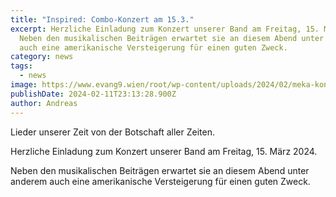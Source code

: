 ```yaml
---
title: "Inspired: Combo-Konzert am 15.3."
excerpt: Herzliche Einladung zum Konzert unserer Band am Freitag, 15. März 2024.
  Neben den musikalischen Beiträgen erwartet sie an diesem Abend unter anderem
  auch eine amerikanische Versteigerung für einen guten Zweck.
category: news
tags:
  - news
image: https://www.evang9.wien/root/wp-content/uploads/2024/02/meka-konzert-maerz2024-plakat-scaled.jpg
publishDate: 2024-02-11T23:13:28.900Z
author: Andreas
---
```

Lieder unserer Zeit von der Botschaft aller Zeiten.

Herzliche Einladung zum Konzert unserer Band am Freitag, 15. März 2024.

Neben den musikalischen Beiträgen erwartet sie an diesem Abend unter anderem auch eine amerikanische Versteigerung für einen guten Zweck.

